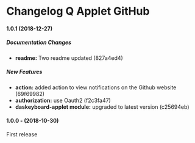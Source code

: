 # Changelog Q Applet GitHub

#### 1.0.1 (2018-12-27)


##### Documentation Changes

* **readme:**  Two readme updated (827a4ed4)

##### New Features

* **action:**  added action to view notifications on the Github website (69f69982)
* **authorization:**  use Oauth2 (f2c3fa47)
* **daskeyboard-applet module:**  upgraded to latest version (c25694eb)

####  1.0.0 - (2018-10-30)

First release
